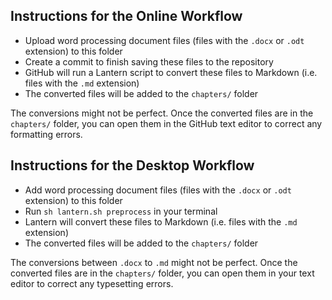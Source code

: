 ## Instructions for the Online Workflow

- Upload word processing document files (files with the `.docx` or `.odt` extension) to this folder
- Create a commit to finish saving these files to the repository
- GitHub will run a Lantern script to convert these files to Markdown (i.e. files with the `.md` extension)
- The converted files will be added to the `chapters/` folder

The conversions might not be perfect. Once the converted files are in the `chapters/` folder, you can open them in the GitHub text editor to correct any formatting errors.

## Instructions for the Desktop Workflow

- Add word processing document files (files with the `.docx` or `.odt` extension) to this folder
- Run `sh lantern.sh preprocess` in your terminal
- Lantern will convert these files to Markdown (i.e. files with the `.md` extension)
- The converted files will be added to the `chapters/` folder

The conversions between `.docx` to `.md` might not be perfect. Once the converted files are in the `chapters/` folder, you can open them in your text editor to correct any typesetting errors.
